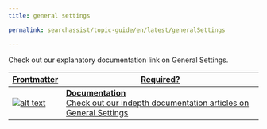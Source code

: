 ```yaml
---
title: general settings

permalink: searchassist/topic-guide/en/latest/generalSettings

---
```

<!--#### Topic Guide
###### General Settings-->

  Check out our explanatory documentation link on General Settings.


<a class="doc-link" target="_blank" href="https://docs.kore.ai/searchassist/administration/managing-channels-2/">
 

| Frontmatter | Required? |
|-------------|-------------|
| ![alt text](images/docIcon.svg "Title") | **Documentation**  <br /> Check out our indepth documentation articles on General Settings | 


</a>
